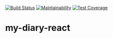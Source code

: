 [![Build Status](https://travis-ci.org/samuelbwambale/my-diary-react.svg?branch=develop)](https://travis-ci.org/samuelbwambale/my-diary-react)
[![Maintainability](https://api.codeclimate.com/v1/badges/bb80b932bec5ef1ede3d/maintainability)](https://codeclimate.com/github/samuelbwambale/my-diary-react/maintainability)
[![Test Coverage](https://api.codeclimate.com/v1/badges/bb80b932bec5ef1ede3d/test_coverage)](https://codeclimate.com/github/samuelbwambale/my-diary-react/test_coverage)

# my-diary-react
